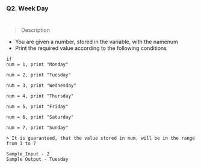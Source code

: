 
### Q2. Week Day
#
> Description
- You are given a number, stored in the variable, with the namenum
- Print the required value according to the following conditions
>
    if 
    num = 1, print "Monday"

    num = 2, print "Tuesday"

    num = 3, print "Wednesday"

    num = 4, print "Thursday"

    num = 5, print "Friday"

    num = 6, print "Saturday"

    num = 7, print "Sunday"

    > It is guaranteed, that the value stored in num, will be in the range from 1 to 7
    
    Sample_Input - 2
    Sample Output - Tuesday

